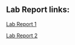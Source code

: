 ## Lab Report links:
[Lab Report 1](https://jeffyuan2022.github.io/cse15l-lab-reports/lab-report-1-week-2.html)

[Lab Report 2](https://jeffyuan2022.github.io/cse15l-lab-reports/lab-report-2-week-4.html)
